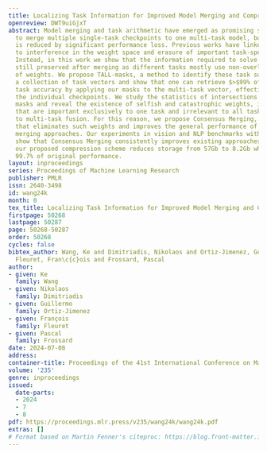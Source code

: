```yaml
---
title: Localizing Task Information for Improved Model Merging and Compression
openreview: DWT9uiGjxT
abstract: Model merging and task arithmetic have emerged as promising scalable approaches
  to merge multiple single-task checkpoints to one multi-task model, but their applicability
  is reduced by significant performance loss. Previous works have linked these drops
  to interference in the weight space and erasure of important task-specific features.
  Instead, in this work we show that the information required to solve each task is
  still preserved after merging as different tasks mostly use non-overlapping sets
  of weights. We propose TALL-masks, a method to identify these task supports given
  a collection of task vectors and show that one can retrieve $>$99% of the single
  task accuracy by applying our masks to the multi-task vector, effectively compressing
  the individual checkpoints. We study the statistics of intersections among constructed
  masks and reveal the existence of selfish and catastrophic weights, i.e., parameters
  that are important exclusively to one task and irrelevant to all tasks but detrimental
  to multi-task fusion. For this reason, we propose Consensus Merging, an algorithm
  that eliminates such weights and improves the general performance of existing model
  merging approaches. Our experiments in vision and NLP benchmarks with up to 20 tasks,
  show that Consensus Merging consistently improves existing approaches. Furthermore,
  our proposed compression scheme reduces storage from 57Gb to 8.2Gb while retaining
  99.7% of original performance.
layout: inproceedings
series: Proceedings of Machine Learning Research
publisher: PMLR
issn: 2640-3498
id: wang24k
month: 0
tex_title: Localizing Task Information for Improved Model Merging and Compression
firstpage: 50268
lastpage: 50287
page: 50268-50287
order: 50268
cycles: false
bibtex_author: Wang, Ke and Dimitriadis, Nikolaos and Ortiz-Jimenez, Guillermo and
  Fleuret, Fran\c{c}ois and Frossard, Pascal
author:
- given: Ke
  family: Wang
- given: Nikolaos
  family: Dimitriadis
- given: Guillermo
  family: Ortiz-Jimenez
- given: François
  family: Fleuret
- given: Pascal
  family: Frossard
date: 2024-07-08
address:
container-title: Proceedings of the 41st International Conference on Machine Learning
volume: '235'
genre: inproceedings
issued:
  date-parts:
  - 2024
  - 7
  - 8
pdf: https://proceedings.mlr.press/v235/wang24k/wang24k.pdf
extras: []
# Format based on Martin Fenner's citeproc: https://blog.front-matter.io/posts/citeproc-yaml-for-bibliographies/
---
```

